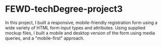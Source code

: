 # FEWD-techDegree-project3
In this project, I built a responsive, mobile-friendly registration form using a wide variety of HTML form input types and attributes. Using supplied mockup files, I built a mobile and desktop version of the form using media queries, and a "mobile-first" approach.
